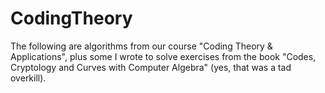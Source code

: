 # CodingTheory
The following are algorithms from our course "Coding Theory &amp; Applications", plus some I wrote to solve exercises from the book "Codes, Cryptology and Curves with Computer Algebra" (yes, that was a tad overkill).
